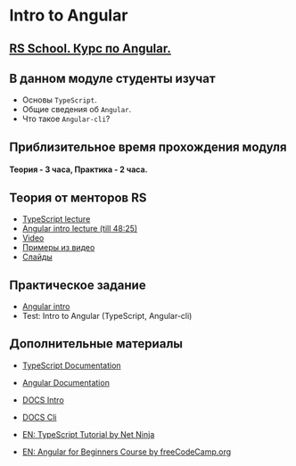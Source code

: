 # Intro to Angular

## [RS School. Курс по Angular.](../../README-RU.md)

## В данном модуле студенты изучат

- Основы `TypeScript`.
- Общие сведения об `Angular`.
- Что такое `Angular-cli`?

## Приблизительное время прохождения модуля

#### Теория - 3 часа, Практика - 2 часа.

## Теория от менторов RS

- [TypeScript lecture](https://www.youtube.com/watch?v=pA5l7-SFWWY)
- [Angular intro lecture (till 48:25)](https://youtu.be/8lt8Mvxyo5E)
- [Video](https://www.youtube.com/watch?v=xAT0lHYhHMY&list=PL1w1q3fL4pmj9k1FrJ3Pe91EPub2_h4jF&index=1)
- [Примеры из видео](https://github.com/Pulya10c/angular-lectures-2021/tree/master/ts-intro/src)
- [Слайды](https://slides.com/alehserhyienia/angular-intro-typescript)

## Практическое задание

- [Angular intro](https://github.com/rolling-scopes-school/tasks/blob/master/tasks/angular/intro.md)
- Test: Intro to Angular (TypeScript, Angular-cli)

## Дополнительные материалы

- [TypeScript Documentation](https://www.typescriptlang.org/docs/home.html)
- [Angular Documentation](https://angular.dev/)
- [DOCS Intro](https://angular.dev/overview)
- [DOCS Cli](https://angular.dev/tools/cli)

- [EN: TypeScript Tutorial by Net Ninja](https://www.youtube.com/watch?v=2pZmKW9-I_k&list=PL4cUxeGkcC9gUgr39Q_yD6v-bSyMwKPUI)
- [EN: Angular for Beginners Course by freeCodeCamp.org](https://www.youtube.com/watch?v=3qBXWUpoPHo)